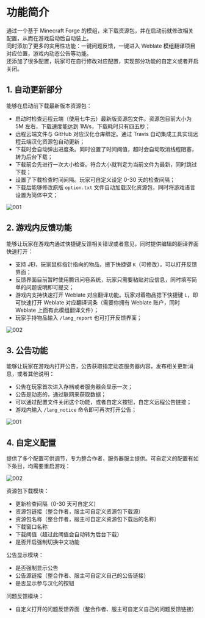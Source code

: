 # 功能简介

通过一个基于 Minecraft Forge 的模组，来下载资源包，并在启动前就修改相关配置，从而在游戏启动后自动装上。  
同时添加了更多的实用性功能：一键问题反馈，一键进入 Weblate 模组翻译项目对应位置，游戏内动态公告等功能。  
还添加了很多配置，玩家可在自行修改对应配置，实现部分功能的自定义或者开启关闭。

## 1. 自动更新部分

能够在启动前下载最新版本资源包：

- 启动时检查远程云端（使用七牛云）最新版资源包文件。资源包目前大小为 5M 左右，下载速度能达到 1M/s，下载耗时只有四五秒；
- 远程云端文件与 GitHub 对应汉化仓库绑定。通过 Travis 自动集成工具实现远程云端汉化资源包自动更新；
- 下载时会自动弹出进度条。同时设置了时间阈值，超时会自动取消线程阻塞，转为后台下载；
- 下载前会先进行一次大小检查。符合大小就判定为当前文件为最新，同时跳过下载；
- 设置了下载检查时间间隔。玩家可自定义设定 0-30 天的检查间隔；
- 下载后能够修改原版 `option.txt` 文件自动加载汉化资源包，同时将游戏语言设置为简体中文；

![001](https://i.loli.net/2018/06/01/5b113185b27c4.png)

## 2. 游戏内反馈功能

能够让玩家在游戏内通过快捷键反馈相关错误或者意见，同时提供编辑的翻译界面快速打开：

- 支持 JEI，玩家鼠标指针指向的物品，摁下快捷键 `K`（可修改），可以打开反馈界面；
- 反馈界面目前暂时使用腾讯问卷系统，玩家只需要粘贴对应信息，同时填写简单的问题说明即可提交；
- 游戏内支持快速打开 Weblate 对应翻译功能。玩家对着物品摁下快捷键 `L`，即可快速打开 Weblate 对应翻译词条（需要你拥有 Weblate 账户，同时 Weblate 上面有此模组翻译文件）；
- 玩家手持物品输入 `/lang_report` 也可打开反馈界面；

![002](https://i.loli.net/2018/06/01/5b113185c11a2.png)

## 3. 公告功能

能够让玩家在游戏内打开公告，公告获取指定动态服务器内容，发布相关更新消息，或者其他说明：

- 公告在玩家首次进入存档或者服务器会显示一次；
- 公告是动态的，通过联网来获取数据；
- 可以通过配置文件关闭这个功能，或者自定义按钮，自定义远程公告链接；
- 游戏内输入 `/lang_notice` 命令即可再次打开公告；

![001](https://i.loli.net/2018/06/01/5b11301444c80.png)



## 4. 自定义配置

提供了多个配置可供调节，专为整合作者，服务器服主提供。可自定义的配置有如下条目，均需要重启游戏：

![002](https://i.loli.net/2018/06/01/5b11301457421.png)

资源包下载模块：
- 更新检查间隔（0-30 天可自定义）
- 资源包链接（整合作者，服主可自定义资源包下载源）
- 资源包名称（整合作者，服主可自定义资源包下载后的名称）
- 下载窗口名称
- 下载阈值（超过此阈值会自动转为后台下载）
- 是否开启强制切换中文功能

公告显示模块：
- 是否强制显示公告
- 公告源链接（整合作者、服主可自定义自己的公告链接）
- 是否显示参与汉化的按钮

问题反馈模块：
- 自定义打开的问题反馈界面（整合作者、服主可自定义自己的问题反馈链接）
